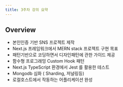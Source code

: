 ```yaml
---
title: 3주차 강의 요약
---
```


## Overview

- 본인인증 기반 SNS 프로젝트 제작
- Next.js 프레임워크에서 MERN stack 프로젝트 구현 목표
- 패턴기반으로 코딩하면서 디자인패턴에 관한 가이드 제공
- 함수형 프로그래밍 Custom Hook 패턴
- Next.js TypeScript 환경에서 Jest 를 활용한 테스트
- Mongodb 심화 ( Sharding, 저널링등)
- 로컬호스트에서 작동하는 어플리케이션 완성
